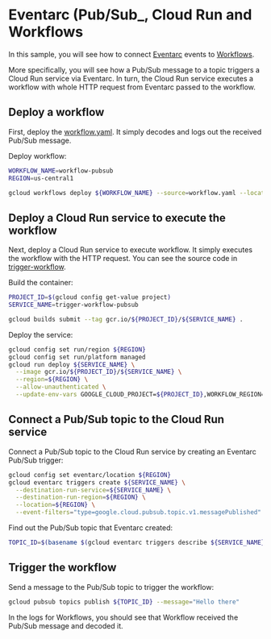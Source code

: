 # Eventarc (Pub/Sub_, Cloud Run and Workflows

In this sample, you will see how to connect
[Eventarc](https://cloud.google.com/eventarc/docs) events to
[Workflows](https://cloud.google.com/workflows/docs).

More specifically, you will see how a Pub/Sub message to a topic triggers a
Cloud Run service via Eventarc. In turn, the Cloud Run service executes a
workflow with whole HTTP request from Eventarc passed to the workflow.

## Deploy a workflow

First, deploy the [workflow.yaml](workflow.yaml). It simply
decodes and logs out the received Pub/Sub message.

Deploy workflow:

```sh
WORKFLOW_NAME=workflow-pubsub
REGION=us-central1

gcloud workflows deploy ${WORKFLOW_NAME} --source=workflow.yaml --location=${REGION}
```

## Deploy a Cloud Run service to execute the workflow

Next, deploy a Cloud Run service to execute workflow. It simply executes the
workflow with the HTTP request. You can see the source code in
[trigger-workflow](trigger-workflow).

Build the container:

```sh
PROJECT_ID=$(gcloud config get-value project)
SERVICE_NAME=trigger-workflow-pubsub

gcloud builds submit --tag gcr.io/${PROJECT_ID}/${SERVICE_NAME} .
```

Deploy the service:

```sh
gcloud config set run/region ${REGION}
gcloud config set run/platform managed
gcloud run deploy ${SERVICE_NAME} \
  --image gcr.io/${PROJECT_ID}/${SERVICE_NAME} \
  --region=${REGION} \
  --allow-unauthenticated \
  --update-env-vars GOOGLE_CLOUD_PROJECT=${PROJECT_ID},WORKFLOW_REGION=${REGION},WORKFLOW_NAME=${WORKFLOW_NAME}
```

## Connect a Pub/Sub topic to the Cloud Run service

Connect a Pub/Sub topic to the Cloud Run service by creating an Eventarc Pub/Sub
trigger:

```sh
gcloud config set eventarc/location ${REGION}
gcloud eventarc triggers create ${SERVICE_NAME} \
  --destination-run-service=${SERVICE_NAME} \
  --destination-run-region=${REGION} \
  --location=${REGION} \
  --event-filters="type=google.cloud.pubsub.topic.v1.messagePublished"
```

Find out the Pub/Sub topic that Eventarc created:

```sh
TOPIC_ID=$(basename $(gcloud eventarc triggers describe ${SERVICE_NAME} --format='value(transport.pubsub.topic)'))
```

## Trigger the workflow

Send a message to the Pub/Sub topic to trigger the workflow:

```sh
gcloud pubsub topics publish ${TOPIC_ID} --message="Hello there"
```

In the logs for Workflows, you should see that Workflow received the Pub/Sub
message and decoded it.
